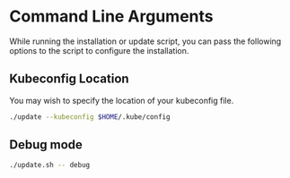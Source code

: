 # Command Line Arguments

While running the installation or update script, you can pass the following options to the script to configure the installation.

## Kubeconfig Location

You may wish to specify the location of your kubeconfig file.

```bash
./update --kubeconfig $HOME/.kube/config
```

## Debug mode

```bash
./update.sh -- debug
```